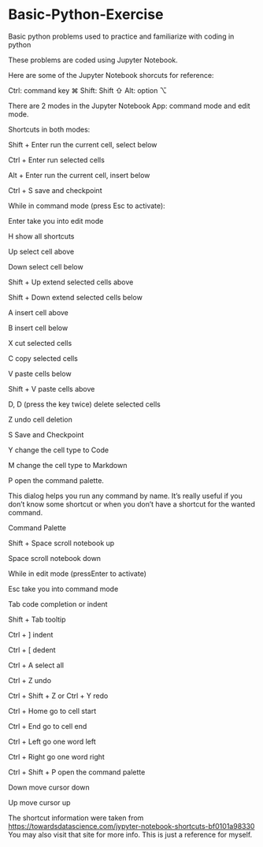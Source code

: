 # Basic-Python-Exercise
Basic python problems used to practice and familiarize with coding in python


These problems are coded using Jupyter Notebook.

Here are some of the Jupyter Notebook shorcuts for reference:

Ctrl: command key ⌘
Shift: Shift ⇧
Alt: option ⌥

There are 2 modes in the Jupyter Notebook App: command mode and edit mode. 

Shortcuts in both modes:

Shift + Enter run the current cell, select below

Ctrl + Enter run selected cells

Alt + Enter run the current cell, insert below

Ctrl + S save and checkpoint

While in command mode (press Esc to activate):

Enter take you into edit mode

H show all shortcuts

Up select cell above

Down select cell below

Shift + Up extend selected cells above

Shift + Down extend selected cells below

A insert cell above

B insert cell below

X cut selected cells

C copy selected cells

V paste cells below

Shift + V paste cells above

D, D (press the key twice) delete selected cells

Z undo cell deletion

S Save and Checkpoint

Y change the cell type to Code

M change the cell type to Markdown

P open the command palette.

This dialog helps you run any command by name. It’s really useful if you don’t know some shortcut or when you don’t have a shortcut for the wanted command.

Command Palette

Shift + Space scroll notebook up

Space scroll notebook down

While in edit mode (pressEnter to activate)

Esc take you into command mode

Tab code completion or indent

Shift + Tab tooltip

Ctrl + ] indent

Ctrl + [ dedent

Ctrl + A select all

Ctrl + Z undo

Ctrl + Shift + Z or Ctrl + Y redo

Ctrl + Home go to cell start

Ctrl + End go to cell end

Ctrl + Left go one word left

Ctrl + Right go one word right

Ctrl + Shift + P open the command palette

Down move cursor down

Up move cursor up


The shortcut information were taken from https://towardsdatascience.com/jypyter-notebook-shortcuts-bf0101a98330
You may also visit that site for more info. This is just a reference for myself.
